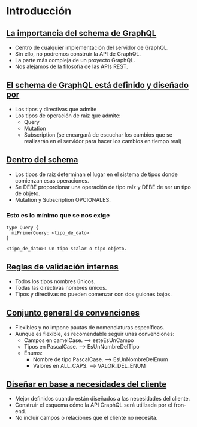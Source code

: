 # Introducción

## <u>La importancia del schema de GraphQL</u>

- Centro de cualquier implementación del servidor de GraphQL.
- Sin ello, no podremos construir la API de GraphQL.
- La parte más compleja de un proyecto GraphQL.
- Nos alejamos de la filosofía de las APIs REST.

## <u>El schema de GraphQL está definido y diseñado por</u>

- Los tipos y directivas que admite
- Los tipos de operación de raíz que admite:
  - Query
  - Mutation
  - Subscription (se encargará de escuchar los cambios que se realizarán en el servidor para hacer los cambios en tiempo real)

## <u>Dentro del schema</u>

- Los tipos de raíz determinan el lugar en el sistema de tipos donde comienzan esas operaciones.
- Se DEBE proporcionar una operación de tipo raíz y DEBE de ser un tipo de objeto.
- Mutation y Subscription OPCIONALES.

### Esto es lo mínimo que se nos exige

```
type Query {
  miPrimerQuery: <tipo_de_dato>
}

<tipo_de_dato>: Un tipo scalar o tipo objeto.
```
## <u>Reglas de validación internas</u>

- Todos los tipos nombres únicos.
- Todas las directivas nombres únicos.
- Tipos y directivas no pueden comenzar con dos guiones bajos.

## <u>Conjunto general de convenciones</u>

- Flexibles y no impone pautas de nomenclaturas específicas.
- Aunque es flexible, es recomendable seguir unas convenciones:
  - Campos en camelCase. --> esteEsUnCampo
  - Tipos en PascalCase. --> EsUnNombreDelTipo
  - Enums:
    - Nombre de tipo PascalCase. --> EsUnNombreDelEnum
    - Valores en ALL_CAPS. --> VALOR_DEL_ENUM

## <u>Diseñar en base a necesidades del cliente</u>

- Mejor definidos cuando están diseñados a las necesidades del cliente.
- Construir el esquema cómo la API GraphQL será utilizada por el fron-end.
- No incluir campos o relaciones que el cliente no necesita.